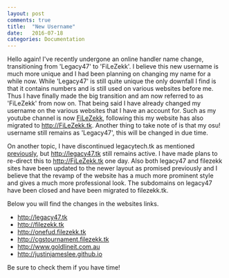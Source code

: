 ```yaml
---
layout: post
comments: true
title:  "New Username"
date:   2016-07-18
categories: Documentation
---
```


Hello again! I've recently undergone an online handler name change, transitioning from 'Legacy47' to 'FiLeZekk'. I believe this new username is much more unique and I had been planning on changing my name for a while now. While 'Legacy47' is still quite unique the only downfall I find is that it contains numbers and is still used on various websites before me. Thus I have finally made the big transition and am now referred to as 'FiLeZekk' from now on. That being said I have already changed my username on the various websites that I have an account for. Such as my youtube channel is now <a href="https://www.youtube.com/channel/UC5bLF49VJd6_9hbJhZ0dgAw">FiLeZekk</a>, following this my website has also migrated to <a href="http://filezekk.tk">http://FiLeZekk.tk</a>. Another thing to take note of is that my osu! username still remains as 'Legacy47', this will be changed in due time.

On another topic, I have discontinued legacytech.tk as mentioned <a href="2016-07-18-quick-update.md">previously</a>, but <a href="http://legacy47.tk">http://legacy47.tk</a> still remains active. I have made plans to re-direct this to <a href="http://filezekk.tk">http://FiLeZekk.tk</a> one day. Also both legacy47 and filezekk sites have been updated to the newer layout as promised previously and I believe that the revamp of the website has a much more prominent style and gives a much more professional look. The subdomains on legacy47 have been closed and have been migrated to filezekk.tk.

Below you will find the changes in the websites links.

<ul>
    <li><a href="http://legacy47.tk">http://legacy47.tk</a></li>
    <li><a href="http://filezekk.tk">http://filezekk.tk</a></li>
    <li><a href="http://onefud.filezekk.tk">http://onefud.filezekk.tk</a></li>
    <li><a href="http://cgstournament.filezekk.tk">http://cgstournament.filezekk.tk</a></li>
    <li><a href="http://www.goldlineit.com.au">http://www.goldlineit.com.au</a></li>
    <li><a href="http://justinjameslee.github.io">http://justinjameslee.github.io</a></li>
</ul>

Be sure to check them if you have time!

